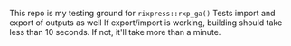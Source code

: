 This repo is my testing ground for `rixpress::rxp_ga()`
Tests import and export of outputs as well
If export/import is working, building should take less
than 10 seconds. If not, it'll take more than a minute.
